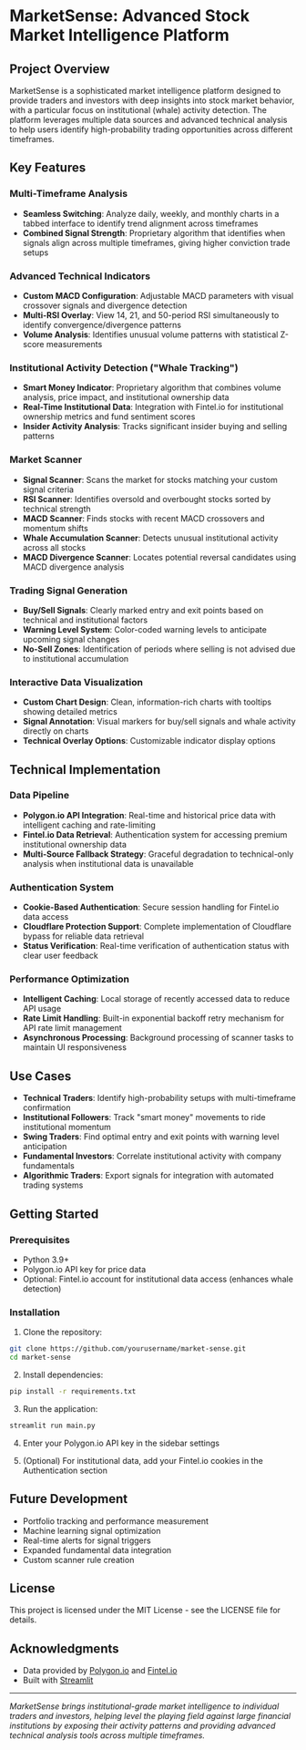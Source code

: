 # MarketSense: Advanced Stock Market Intelligence Platform

## Project Overview

MarketSense is a sophisticated market intelligence platform designed to provide traders and investors with deep insights into stock market behavior, with a particular focus on institutional (whale) activity detection. The platform leverages multiple data sources and advanced technical analysis to help users identify high-probability trading opportunities across different timeframes.

## Key Features

### Multi-Timeframe Analysis
- **Seamless Switching**: Analyze daily, weekly, and monthly charts in a tabbed interface to identify trend alignment across timeframes
- **Combined Signal Strength**: Proprietary algorithm that identifies when signals align across multiple timeframes, giving higher conviction trade setups

### Advanced Technical Indicators
- **Custom MACD Configuration**: Adjustable MACD parameters with visual crossover signals and divergence detection
- **Multi-RSI Overlay**: View 14, 21, and 50-period RSI simultaneously to identify convergence/divergence patterns
- **Volume Analysis**: Identifies unusual volume patterns with statistical Z-score measurements

### Institutional Activity Detection ("Whale Tracking")
- **Smart Money Indicator**: Proprietary algorithm that combines volume analysis, price impact, and institutional ownership data
- **Real-Time Institutional Data**: Integration with Fintel.io for institutional ownership metrics and fund sentiment scores
- **Insider Activity Analysis**: Tracks significant insider buying and selling patterns

### Market Scanner
- **Signal Scanner**: Scans the market for stocks matching your custom signal criteria
- **RSI Scanner**: Identifies oversold and overbought stocks sorted by technical strength
- **MACD Scanner**: Finds stocks with recent MACD crossovers and momentum shifts
- **Whale Accumulation Scanner**: Detects unusual institutional activity across all stocks
- **MACD Divergence Scanner**: Locates potential reversal candidates using MACD divergence analysis

### Trading Signal Generation
- **Buy/Sell Signals**: Clearly marked entry and exit points based on technical and institutional factors
- **Warning Level System**: Color-coded warning levels to anticipate upcoming signal changes
- **No-Sell Zones**: Identification of periods where selling is not advised due to institutional accumulation

### Interactive Data Visualization
- **Custom Chart Design**: Clean, information-rich charts with tooltips showing detailed metrics
- **Signal Annotation**: Visual markers for buy/sell signals and whale activity directly on charts
- **Technical Overlay Options**: Customizable indicator display options

## Technical Implementation

### Data Pipeline
- **Polygon.io API Integration**: Real-time and historical price data with intelligent caching and rate-limiting
- **Fintel.io Data Retrieval**: Authentication system for accessing premium institutional ownership data
- **Multi-Source Fallback Strategy**: Graceful degradation to technical-only analysis when institutional data is unavailable

### Authentication System
- **Cookie-Based Authentication**: Secure session handling for Fintel.io data access
- **Cloudflare Protection Support**: Complete implementation of Cloudflare bypass for reliable data retrieval
- **Status Verification**: Real-time verification of authentication status with clear user feedback

### Performance Optimization
- **Intelligent Caching**: Local storage of recently accessed data to reduce API usage
- **Rate Limit Handling**: Built-in exponential backoff retry mechanism for API rate limit management
- **Asynchronous Processing**: Background processing of scanner tasks to maintain UI responsiveness

## Use Cases

- **Technical Traders**: Identify high-probability setups with multi-timeframe confirmation
- **Institutional Followers**: Track "smart money" movements to ride institutional momentum
- **Swing Traders**: Find optimal entry and exit points with warning level anticipation
- **Fundamental Investors**: Correlate institutional activity with company fundamentals
- **Algorithmic Traders**: Export signals for integration with automated trading systems

## Getting Started

### Prerequisites
- Python 3.9+ 
- Polygon.io API key for price data
- Optional: Fintel.io account for institutional data access (enhances whale detection)

### Installation

1. Clone the repository:
```bash
git clone https://github.com/yourusername/market-sense.git
cd market-sense
```

2. Install dependencies:
```bash
pip install -r requirements.txt
```

3. Run the application:
```bash
streamlit run main.py
```

4. Enter your Polygon.io API key in the sidebar settings

5. (Optional) For institutional data, add your Fintel.io cookies in the Authentication section

## Future Development

- Portfolio tracking and performance measurement
- Machine learning signal optimization
- Real-time alerts for signal triggers
- Expanded fundamental data integration
- Custom scanner rule creation

## License

This project is licensed under the MIT License - see the LICENSE file for details.

## Acknowledgments

- Data provided by [Polygon.io](https://polygon.io) and [Fintel.io](https://fintel.io)
- Built with [Streamlit](https://streamlit.io/)

---

*MarketSense brings institutional-grade market intelligence to individual traders and investors, helping level the playing field against large financial institutions by exposing their activity patterns and providing advanced technical analysis tools across multiple timeframes.*